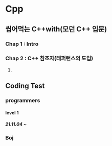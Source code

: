 # Cpp
## 씹어먹는 C++with(모던 C++ 입문)
### Chap 1 : Intro

### Chap 2 : C++ 참조자(래퍼런스의 도입)

1. 

## Coding Test
### programmers
#### level 1
##### 21.11.04 ~
### Boj